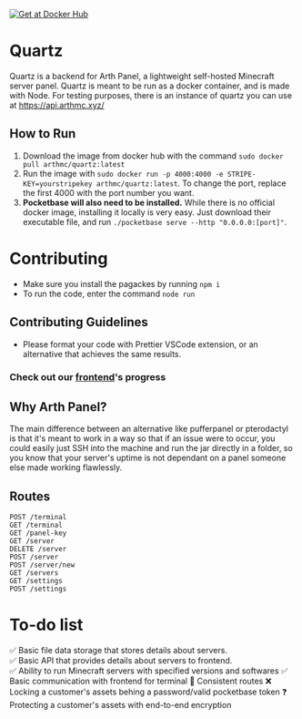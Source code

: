 [![Get at Docker Hub](https://img.shields.io/badge/Docker-2CA5E0?style=for-the-badge&logo=docker&logoColor=white)](https://hub.docker.com/r/arthmc/quartz)

# Quartz

Quartz is a backend for Arth Panel, a lightweight self-hosted Minecraft server panel. Quartz is meant to be run as a docker container, and is made with Node. For testing purposes, there is an instance of quartz you can use at https://api.arthmc.xyz/

## How to Run

1. Download the image from docker hub with the command `sudo docker pull arthmc/quartz:latest`
2. Run the image with `sudo docker run -p 4000:4000 -e STRIPE-KEY=yourstripekey arthmc/quartz:latest`. To change the port, replace the first 4000 with the port number you want.
3. **Pocketbase will also need to be installed.** While there is no official docker image, installing it locally is very easy. Just download their executable file, and run `./pocketbase serve --http "0.0.0.0:[port]"`.

# Contributing

- Make sure you install the pagackes by running `npm i`
- To run the code, enter the command `node run`

## Contributing Guidelines

- Please format your code with Prettier VSCode extension, or an alternative that achieves the same results.

### Check out our [frontend](https://github.com/arthmc/observer)'s progress

## Why Arth Panel?

The main difference between an alternative like pufferpanel or pterodactyl is that it's meant to work in a way so that if an issue were to occur, you could easily just SSH into the machine and run the jar directly in a folder, so you know that your server's uptime is not dependant on a panel someone else made working flawlessly.

## Routes

```
POST /terminal
GET /terminal
GET /panel-key
GET /server
DELETE /server
POST /server
POST /server/new
GET /servers
GET /settings
POST /settings
```

# To-do list

✅ Basic file data storage that stores details about servers.  
✅ Basic API that provides details about servers to frontend.  
✅ Ability to run Minecraft servers with specified versions and softwares
✅ Basic communication with frontend for terminal
🔨 Consistent routes
❌ Locking a customer's assets behing a password/valid pocketbase token
❓ Protecting a customer's assets with end-to-end encryption
